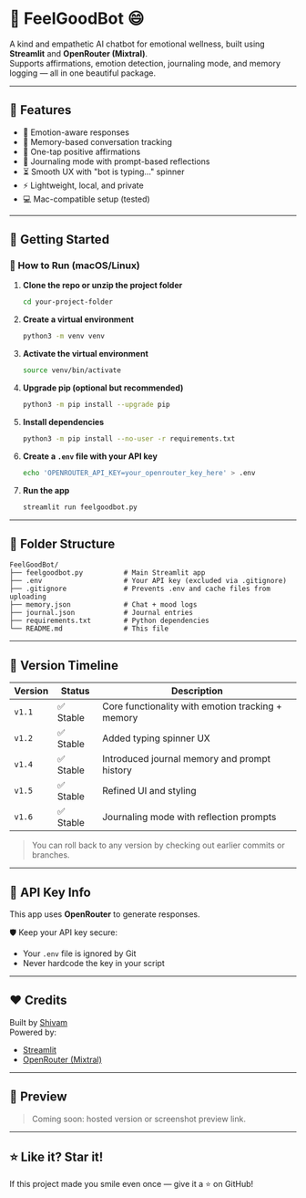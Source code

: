 
# 💬 FeelGoodBot 😄  
A kind and empathetic AI chatbot for emotional wellness, built using **Streamlit** and **OpenRouter (Mixtral)**.  
Supports affirmations, emotion detection, journaling mode, and memory logging — all in one beautiful package.  

---

## 🌟 Features

- 🤗 Emotion-aware responses
- 🧠 Memory-based conversation tracking
- 🌈 One-tap positive affirmations
- 📝 Journaling mode with prompt-based reflections
- ⏳ Smooth UX with "bot is typing…" spinner
- ⚡️ Lightweight, local, and private
- 💻 Mac-compatible setup (tested)

---

## 🚀 Getting Started

### 🔧 How to Run (macOS/Linux)

1. **Clone the repo or unzip the project folder**
   ```bash
   cd your-project-folder
   ```

2. **Create a virtual environment**
   ```bash
   python3 -m venv venv
   ```

3. **Activate the virtual environment**
   ```bash
   source venv/bin/activate
   ```

4. **Upgrade pip (optional but recommended)**
   ```bash
   python3 -m pip install --upgrade pip
   ```

5. **Install dependencies**
   ```bash
   python3 -m pip install --no-user -r requirements.txt
   ```

6. **Create a `.env` file with your API key**
   ```bash
   echo 'OPENROUTER_API_KEY=your_openrouter_key_here' > .env
   ```

7. **Run the app**
   ```bash
   streamlit run feelgoodbot.py
   ```

---

## 📂 Folder Structure

```
FeelGoodBot/
├── feelgoodbot.py          # Main Streamlit app
├── .env                    # Your API key (excluded via .gitignore)
├── .gitignore              # Prevents .env and cache files from uploading
├── memory.json             # Chat + mood logs
├── journal.json            # Journal entries
├── requirements.txt        # Python dependencies
└── README.md               # This file
```

---

## 🧠 Version Timeline

| Version | Status            | Description                            |
|---------|-------------------|----------------------------------------|
| `v1.1`  | ✅ Stable          | Core functionality with emotion tracking + memory |
| `v1.2`  | ✅ Stable          | Added typing spinner UX                |
| `v1.4`  | ✅ Stable          | Introduced journal memory and prompt history |
| `v1.5`  | ✅ Stable          | Refined UI and styling                 |
| `v1.6`  | ✅ Stable          | Journaling mode with reflection prompts |

> You can roll back to any version by checking out earlier commits or branches.

---

## 🔐 API Key Info

This app uses **OpenRouter** to generate responses.

🛡️ Keep your API key secure:
- Your `.env` file is ignored by Git
- Never hardcode the key in your script

---

## ❤️ Credits

Built by [Shivam](https://github.com/shivam)  
Powered by:
- [Streamlit](https://streamlit.io/)
- [OpenRouter (Mixtral)](https://openrouter.ai)

---

## 📸 Preview

> Coming soon: hosted version or screenshot preview link.

---

## ⭐️ Like it? Star it!

If this project made you smile even once — give it a ⭐️ on GitHub!
